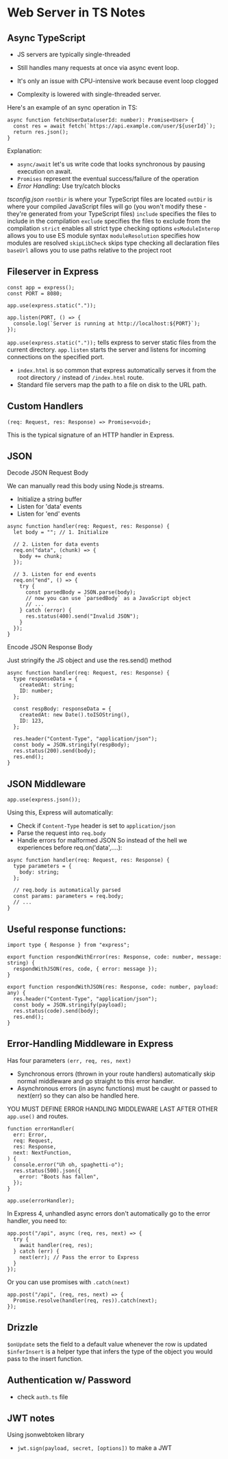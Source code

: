 # Web Server in TS Notes

## Async TypeScript
- JS servers are typically single-threaded
- Still handles many requests at once via async event loop.
- It's only an issue with CPU-intensive work because event loop clogged

- Complexity is lowered with single-threaded server.

Here's an example of an sync operation in TS:
```TS
async function fetchUserData(userId: number): Promise<User> {
  const res = await fetch(`https://api.example.com/user/${userId}`);
  return res.json();
}
```
Explanation:
- `async/await` let's us write code that looks synchronous by pausing execution on await.
- `Promises` represent the eventual success/failure of the operation
- *Error Handling*: Use try/catch blocks

*tsconfig.json*
`rootDir` is where your TypeScript files are located
`outDir` is where your compiled JavaScript files will go (you won't modify these - they're generated from your TypeScript files)
`include` specifies the files to include in the compilation
`exclude` specifies the files to exclude from the compilation
`strict` enables all strict type checking options
`esModuleInterop` allows you to use ES module syntax
`moduleResolution` specifies how modules are resolved
`skipLibCheck` skips type checking all declaration files
`baseUrl` allows you to use paths relative to the project root

## Fileserver in Express
```TS
const app = express();
const PORT = 8080;

app.use(express.static("."));

app.listen(PORT, () => {
  console.log(`Server is running at http://localhost:${PORT}`);
});
```
`app.use(express.static("."));` tells express to server static files from the current directory.
`app.listen` starts the server and listens for incoming connections on the specified port.
- `index.html` is so common that express automatically serves it from the root directory `/` instead of `/index.html` route.
- Standard file servers map the path to a file on disk to the URL path.

## Custom Handlers
```TS
(req: Request, res: Response) => Promise<void>;
```
This is the typical signature of an HTTP handler in Express.

## JSON

Decode JSON Request Body

We can manually read this body using Node.js streams.
- Initialize a string buffer
- Listen for 'data' events
- Listen for 'end' events

```TS
async function handler(req: Request, res: Response) {
  let body = ""; // 1. Initialize

  // 2. Listen for data events
  req.on("data", (chunk) => {
    body += chunk;
  });

  // 3. Listen for end events
  req.on("end", () => {
    try {
      const parsedBody = JSON.parse(body);
      // now you can use `parsedBody` as a JavaScript object
      // ...
    } catch (error) {
      res.status(400).send("Invalid JSON");
    }
  });
}
```

Encode JSON Response Body

Just stringify the JS object and use the res.send() method
```TS
async function handler(req: Request, res: Response) {
  type responseData = {
    createdAt: string;
    ID: number;
  };

  const respBody: responseData = {
    createdAt: new Date().toISOString(),
    ID: 123,
  };

  res.header("Content-Type", "application/json");
  const body = JSON.stringify(respBody);
  res.status(200).send(body);
  res.end();
}
```

## JSON Middleware
```TS
app.use(express.json());
```
Using this, Express will automatically:
- Check if `Content-Type` header is set to `application/json`
- Parse the request into `req.body`
- Handle errors for malformed JSON
So instead of the hell we experiences before req.on('data',....):
```TS
async function handler(req: Request, res: Response) {
  type parameters = {
    body: string;
  };

  // req.body is automatically parsed
  const params: parameters = req.body;
  // ...
}
```

## Useful response functions:
```TS
import type { Response } from "express";

export function respondWithError(res: Response, code: number, message: string) {
  respondWithJSON(res, code, { error: message });
}

export function respondWithJSON(res: Response, code: number, payload: any) {
  res.header("Content-Type", "application/json");
  const body = JSON.stringify(payload);
  res.status(code).send(body);
  res.end();
}
```

## Error-Handling Middleware in Express
Has four parameters `(err, req, res, next)`
- Synchronous errors (thrown in your route handlers) automatically skip normal middleware and go straight to this error handler.
- Asynchronous errors (in async functions) must be caught or passed to next(err) so they can also be handled here.

YOU MUST DEFINE ERROR HANDLING MIDDLEWARE LAST AFTER OTHER `app.use()` and routes.
```TS
function errorHandler(
  err: Error,
  req: Request,
  res: Response,
  next: NextFunction,
) {
  console.error("Uh oh, spaghetti-o");
  res.status(500).json({
    error: "Boots has fallen",
  });
}

app.use(errorHandler);
```

In Express 4, unhandled async errors don't automatically go to the error handler, you need to:
```TS
app.post("/api", async (req, res, next) => {
  try {
    await handler(req, res);
  } catch (err) {
    next(err); // Pass the error to Express
  }
});
```
Or you can use promises with `.catch(next)`
```TS
app.post("/api", (req, res, next) => {
  Promise.resolve(handler(req, res)).catch(next);
});
```

## Drizzle
`$onUpdate` sets the field to a default value whenever the row is updated
`$inferInsert` is a helper type that infers the type of the object you would pass to the insert function.

## Authentication w/ Password
- check `auth.ts` file

## JWT notes
Using jsonwebtoken library
- `jwt.sign(payload, secret, [options])` to make a JWT